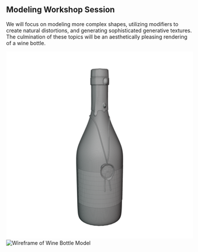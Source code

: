 ## Modeling Workshop Session

We will focus on modeling more complex shapes, utilizing modifiers to create natural distortions, and generating sophisticated generative textures. The culmination of these topics will be an aesthetically pleasing rendering of a wine bottle.

![Wireframe of Wine Bottle Model](img/WineBottleWire.png "Wireframe of Wine Bottle Model")
![Wireframe of Wine Bottle Model](img/WineBottleRender.png "Wireframe of Wine Bottle Model")


